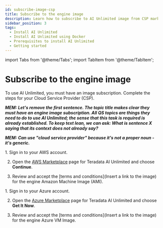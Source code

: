 ```yaml
---
id: subscribe-image-csp
title: Subscribe to the engine image
description: Learn how to subscribe to AI Unlimited image from CSP marketplace.
sidebar_position: 3
tags:
  - Install AI Unlimited
  - Install AI Unlimited using Docker
  - Prerequisites to install AI Unlimited
  - Getting started
---
```

import Tabs from '@theme/Tabs';
import TabItem from '@theme/TabItem';

# Subscribe to the engine image

To use AI Unlimited, you must have an image subscription. Complete the steps for your Cloud Service Provider (CSP).

***MEM: Let's remove the first sentence. The topic title makes clear they must have an engine image subscription. All QS topics are things they need to do to use AI Unlimited; the sense that this task is required is already established. To keep text lean, we can ask: What is sentence X saying that its context does not already say?***

***MEM: Can use "cloud service provider" because it's not a proper noun - it's generic.***


<Tabs>
<TabItem value="aws" label="AWS" default>
1. Sign in to your AWS account.

2. Open the [AWS Marketplace](https://aws.amazon.com/marketplace) page for Teradata AI Unlimited and choose **Continue**.

3. Review and accept the [terms and conditions](Insert a link to the image) for the engine Amazon Machine Image (AMI).

</TabItem>
<TabItem value="azure" label="Azure">
1. Sign in to your Azure account.

2. Open the [Azure Marketplace](https://azuremarketplace.microsoft.com) page for Teradata AI Unlimited and choose **Get It Now**.

3. Review and accept the [terms and conditions](Insert a link to the image) for the engine Azure VM Image.

</TabItem>
</Tabs>

